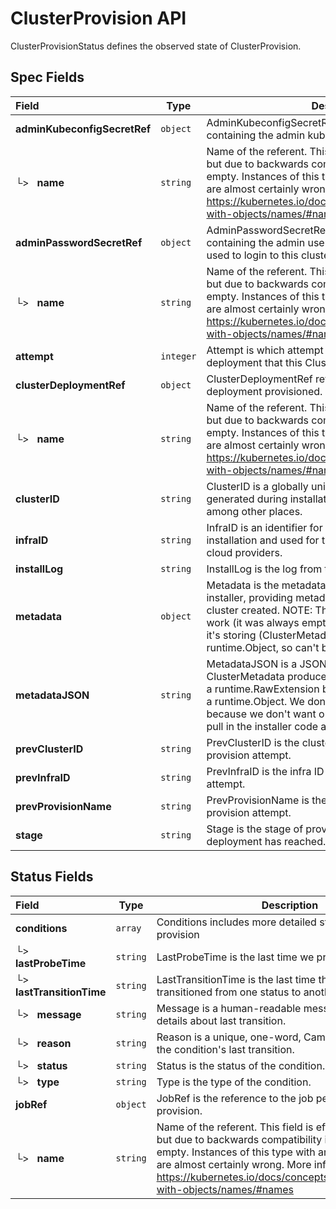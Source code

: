 # ClusterProvision API

ClusterProvisionStatus defines the observed state of ClusterProvision.

## Spec Fields

| Field | Type | Description | Validations |
|:---|---|---|---|
|  **adminKubeconfigSecretRef** | `object` | AdminKubeconfigSecretRef references the secret containing the admin kubeconfig for this cluster. | N/A |
| └>&nbsp;&nbsp; **name** | `string` | Name of the referent. This field is effectively required, but due to backwards compatibility is allowed to be empty. Instances of this type with an empty value here are almost certainly wrong. More info: https://kubernetes.io/docs/concepts/overview/working-with-objects/names/#names | N/A |
|  **adminPasswordSecretRef** | `object` | AdminPasswordSecretRef references the secret containing the admin username/password which can be used to login to this cluster. | N/A |
| └>&nbsp;&nbsp; **name** | `string` | Name of the referent. This field is effectively required, but due to backwards compatibility is allowed to be empty. Instances of this type with an empty value here are almost certainly wrong. More info: https://kubernetes.io/docs/concepts/overview/working-with-objects/names/#names | N/A |
|  **attempt** | `integer` | Attempt is which attempt number of the cluster deployment that this ClusterProvision is | N/A |
|  **clusterDeploymentRef** | `object` | ClusterDeploymentRef references the cluster deployment provisioned. | N/A |
| └>&nbsp;&nbsp; **name** | `string` | Name of the referent. This field is effectively required, but due to backwards compatibility is allowed to be empty. Instances of this type with an empty value here are almost certainly wrong. More info: https://kubernetes.io/docs/concepts/overview/working-with-objects/names/#names | N/A |
|  **clusterID** | `string` | ClusterID is a globally unique identifier for this cluster generated during installation. Used for reporting metrics among other places. | N/A |
|  **infraID** | `string` | InfraID is an identifier for this cluster generated during installation and used for tagging/naming resources in cloud providers. | N/A |
|  **installLog** | `string` | InstallLog is the log from the installer. | N/A |
|  **metadata** | `object` | Metadata is the metadata.json generated by the installer, providing metadata information about the cluster created. NOTE: This is not used because it didn't work (it was always empty). We think because the thing it's storing (ClusterMetadata from installer) is not a runtime.Object, so can't be put in a RawExtension. | N/A |
|  **metadataJSON** | `string` | MetadataJSON is a JSON representation of the ClusterMetadata produced by the installer. We don't use a runtime.RawExtension because ClusterMetadata isn't a runtime.Object. We don't use ClusterMetadata itself because we don't want our API consumers to need to pull in the installer code and its dependencies. | N/A |
|  **prevClusterID** | `string` | PrevClusterID is the cluster ID of the previous failed provision attempt. | N/A |
|  **prevInfraID** | `string` | PrevInfraID is the infra ID of the previous failed provision attempt. | N/A |
|  **prevProvisionName** | `string` | PrevProvisionName is the name of the previous failed provision attempt. | N/A |
|  **stage** | `string` | Stage is the stage of provisioning that the cluster deployment has reached. | N/A |
## Status Fields

| Field | Type | Description | Validations |
|:---|---|---|---|
|  **conditions** | `array` | Conditions includes more detailed status for the cluster provision | N/A |
| └>&nbsp;&nbsp; **lastProbeTime** | `string` | LastProbeTime is the last time we probed the condition. | N/A |
| └>&nbsp;&nbsp; **lastTransitionTime** | `string` | LastTransitionTime is the last time the condition transitioned from one status to another. | N/A |
| └>&nbsp;&nbsp; **message** | `string` | Message is a human-readable message indicating details about last transition. | N/A |
| └>&nbsp;&nbsp; **reason** | `string` | Reason is a unique, one-word, CamelCase reason for the condition's last transition. | N/A |
| └>&nbsp;&nbsp; **status** | `string` | Status is the status of the condition. | N/A |
| └>&nbsp;&nbsp; **type** | `string` | Type is the type of the condition. | N/A |
|  **jobRef** | `object` | JobRef is the reference to the job performing the provision. | N/A |
| └>&nbsp;&nbsp; **name** | `string` | Name of the referent. This field is effectively required, but due to backwards compatibility is allowed to be empty. Instances of this type with an empty value here are almost certainly wrong. More info: https://kubernetes.io/docs/concepts/overview/working-with-objects/names/#names | N/A |
